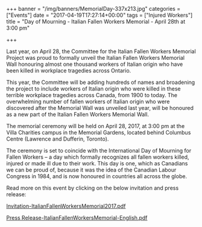+++
banner = "/img/banners/MemorialDay-337x213.jpg"
categories = ["Events"]
date = "2017-04-19T17:27:14+00:00"
tags = ["Injured Workers"]
title = "Day of Mourning - Italian Fallen Workers Memorial - April 28th at 3:00 pm"

+++


Last year, on April 28, the Committee for the Italian Fallen Workers Memorial Project was proud to formally unveil the Italian Fallen Workers Memorial Wall honouring almost one thousand workers of Italian origin who have been killed in workplace tragedies across Ontario.


This year, the Committee will be adding hundreds of names and broadening the project to include workers of Italian origin who were killed in these terrible workplace tragedies across Canada, from 1900 to today. The overwhelming number of fallen workers of Italian origin who were discovered after the Memorial Wall was unveiled last year, will be honoured as a new part of the Italian Fallen Workers Memorial Wall.


The memorial ceremony will be held on April 28, 2017, at 3:00 pm at the Villa Charities campus in the Memorial Gardens, located behind Columbus Centre (Lawrence and Dufferin, Toronto).


The ceremony is set to coincide with the International Day of Mourning for Fallen Workers – a day which formally recognizes all fallen workers killed, injured or made ill due to their work. This day is one, which as Canadians we can be proud of, because it was the idea of the Canadian Labour Congress in 1984, and is now honoured in countries all across the globe.


Read more on this event by clicking on the below invitation and press release:


[Invitation-ItalianFallenWorkersMemorial2017.pdf](https://s3.amazonaws.com/newsletter.workers-safety.ca/newsletters/Clinic+Projects/Events/Day+of+Mourning/Invitation.ItalianFallenWorkersMemorial.2017.pdf)


[Press Release-ItalianFallenWorkersMemorial-English.pdf](https://s3.amazonaws.com/newsletter.workers-safety.ca/newsletters/Clinic+Projects/Events/Day+of+Mourning/ItalianFallenWorkersMemorial.April28.2017.PressRelease.English.pdf)